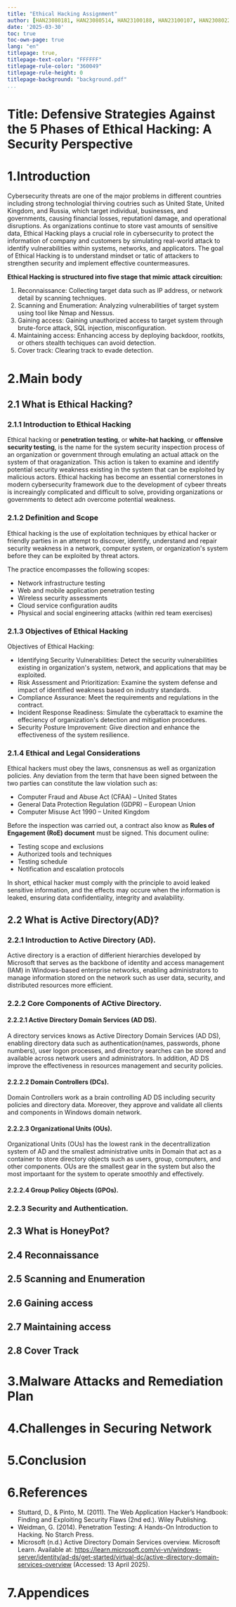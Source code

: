 ```yaml
---
title: "Ethical Hacking Assignment"
author: [HAN23080181, HAN23080514, HAN23100188, HAN23100107, HAN23080227]
date: '2025-03-30'
toc: true
toc-own-page: true
lang: "en"
titlepage: true,
titlepage-text-color: "FFFFFF"
titlepage-rule-color: "360049"
titlepage-rule-height: 0
titlepage-background: "background.pdf"
...
```


# **Title: Defensive Strategies Against the 5 Phases of Ethical Hacking: A Security Perspective**


# **1.Introduction**
Cybersecurity threats are one of the major problems in different countries including strong technologial thirving coutries such as United State, United Kingdom, and Russia, which target individual, businesses, and governments, causing financial losses, reputationl damage, and operational disruptions. 
As organizations continue to store vast amounts of sensitive data, Ethical Hacking plays a crucial role in cybersecurity to protect the information of company and customers by simulating real-world attack to identify vulnerabilities within systems, networks, and applicators. The goal of Ethical Hacking is to understand mindset or tatic of attackers to strengthen security and implement effective countermeasures.

**Ethical Hacking is structured into five stage that mimic attack circuition:**
1. Reconnaissance: Collecting target data such as IP address, or network detail by scanning techniques.
2. Scanning and Enumeration: Analyzing vulnerabilities of target system using tool like Nmap and Nessus.
3. Gaining access: Gaining unauthorized access to target system through brute-force attack, SQL injection, misconfiguration.
4. Maintaining access: Enhancing access by deploying backdoor, rootkits, or others stealth techiques can avoid detection.
5. Cover track: Clearing track to evade detection.

# **2.Main body**
##  2.1 What is Ethical Hacking?
### 2.1.1 Introduction to Ethical Hacking
Ethical hacking or **penetration testing**, or **white-hat hacking**, or **offensive security testing**, is the name for the system security inspection process of an organization or government through emulating an actual attack on the system of that oraganization. This action is taken to examine and identify potential security weakness existing in the system that can be exploited by malicious actors.
Ethical hacking has become an essential cornerstones in modern cybersecurity framework due to the development of cybeer threats is increaingly complicated and difficult to solve, providing organizations or governments to detect adn overcome potential weakness.

### 2.1.2 Definition and Scope
Ethical hacking is the use of exploitation techniques by ethical hacker or friendly parties in an attempt to discover, identify, understand and repair security weakness in a network, computer system, or organization's system before they can be exploited by threat actors.

The practice encompasses the following scopes:
- Network infrastructure testing
- Web and mobile application penetration testing
- Wireless security assessments
- Cloud service configuration audits
- Physical and social engineering attacks (within red team exercises)

### 2.1.3 Objectives of Ethical Hacking
Objectives of Ethical Hacking:
- Identifying Security Vulnerabilities: Detect the security vulnerabilities existing in organization's system, network, and applications that may be exploited.
- Risk Assessment and Prioritization: Examine the system defense and impact of identified weakness based on industry standards.
- Compliance Assurance: Meet the requirements and regulations in the contract.
- Incident Response Readiness: Simulate the cyberattack to examine the effeciency of organization's detection and mitigation procedures.
- Security Posture Improvement: Give direction and enhance the effectiveness of the system resilience.

### 2.1.4 Ethical and Legal Considerations
Ethical hackers must obey the laws, consnensus as well as organization policies. Any deviation from the term that have been signed between the two parties can constitute the law violation such as:
- Computer Fraud and Abuse Act (CFAA) – United States
- General Data Protection Regulation (GDPR) – European Union
- Computer Misuse Act 1990 – United Kingdom

Before the inspection was carried out, a contract also know as **Rules of Engagement (RoE) document** must be signed. This document ouline:
- Testing scope and exclusions
- Authorized tools and techniques
- Testing schedule
- Notification and escalation protocols

In short, ethical hacker must comply with the principle to avoid leaked sensitive information, and the effects may occure when the information is leaked, ensuring data confidentiality, integrity and avalability.

##  2.2 What is Active Directory(AD)?
### 2.2.1 Introduction to Active Directory (AD).
Active directory is a eraction of differient hierarchies developed by Microsoft that serves as the backbone of identity and access management (IAM) in Windows-based enterprise networks, enabling administrators to manage information stored on the network such as user data, security, and distributed resources  more efficient.

### 2.2.2 Core Components of ACtive Directory.
#### 2.2.2.1 Active Directory Domain Services (AD DS).
A directory services knows as Active Directory Domain Services (AD DS), enabling directory data such as authentication(names, passwords, phone numbers), user logon processes, and directory searches can be stored and available across network users and administrators. In addition, AD DS improve the effectiveness in resources management and security policies.

#### 2.2.2.2 Domain Controllers (DCs).
Domain Controllers work as a brain controlling AD DS including security policies and directory data. Moreover, they approve and validate all clients and components in Windows domain network.

#### 2.2.2.3 Organizational Units (OUs).
Organizational Units (OUs) has the lowest rank in the decentrallization system of AD and the smallest administrative units in Domain that act as a container to store directory objects such as users, group, computers, and other components. OUs are the smallest gear in the system but also the most importaant for the system to operate smoothly and effectively.

#### 2.2.2.4 Group Policy Objects (GPOs).


### 2.2.3 Security and Authentication.

##  2.3 What is HoneyPot?
##  2.4 Reconnaissance
##  2.5 Scanning and Enumeration
##  2.6 Gaining access
##  2.7 Maintaining access
##  2.8 Cover Track

# **3.Malware Attacks and Remediation Plan**

# **4.Challenges in Securing Network**

# **5.Conclusion**

# **6.References**
- Stuttard, D., & Pinto, M. (2011). The Web Application Hacker’s Handbook: Finding and Exploiting Security Flaws (2nd ed.). Wiley Publishing.
- Weidman, G. (2014). Penetration Testing: A Hands-On Introduction to Hacking. No Starch Press.
- Microsoft (n.d.) Active Directory Domain Services overview. Microsoft Learn. Available at: https://learn.microsoft.com/vi-vn/windows-server/identity/ad-ds/get-started/virtual-dc/active-directory-domain-services-overview (Accessed: 13 April 2025).

# **7.Appendices**
